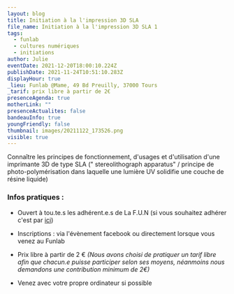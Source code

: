 ```yaml
---
layout: blog
title: Initiation à la l'impression 3D SLA
file_name: Initiation à la l'impression 3D SLA 1
tags:
  - funlab
  - cultures numériques
  - initiations
author: Julie
eventDate: 2021-12-20T18:00:10.224Z
publishDate: 2021-11-24T10:51:10.283Z
displayHour: true
_lieu: Funlab @Mame, 49 Bd Preuilly, 37000 Tours
_tarif: prix libre à partir de 2€
presenceAgenda: true
motherLink: ""
presenceActualites: false
bandeauInfo: true
youngFriendly: false
thumbnail: images/20211122_173526.png
visible: true
---
```

Connaître les principes de fonctionnement, d'usages et d'utilisation d'une imprimante 3D de type SLA (" stereolithograph apparatus" / principe de photo-polymérisation dans laquelle une lumière UV solidifie une couche de résine liquide)

### Infos pratiques :

* Ouvert à tou.te.s les adhérent.e.s de La F.U.N
(si vous souhaitez adhérer c'est par [ici](https://www.helloasso.com/associations/la-fabrique-d-usages-numeriques/adhesions/adhesion-funlab-fablab-de-tours))

* Inscriptions :
via l'évènement facebook
ou directement lorsque vous venez au Funlab

* Prix libre à partir de 2 €
*(Nous avons choisi de pratiquer un tarif libre afin que chacun.e puisse participer selon ses moyens, néanmoins nous demandons une contribution minimum de 2€)*

* Venez avec votre propre ordinateur si possible 